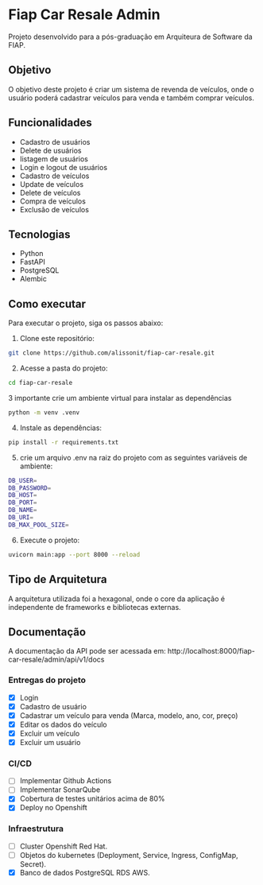 # Fiap Car Resale Admin
Projeto desenvolvido para a pós-graduação em Arquiteura de Software da FIAP.

## Objetivo
O objetivo deste projeto é criar um sistema de revenda de veículos, onde o usuário poderá cadastrar veículos para venda e também comprar veículos.

## Funcionalidades
- Cadastro de usuários
- Delete de usuários
- listagem de usuários
- Login e logout de usuários
- Cadastro de veículos
- Update de veículos
- Delete de veículos
- Compra de veículos
- Exclusão de veículos

## Tecnologias
- Python
- FastAPI
- PostgreSQL
- Alembic

## Como executar
Para executar o projeto, siga os passos abaixo:
1. Clone este repositório:
```bash
git clone https://github.com/alissonit/fiap-car-resale.git
```
2. Acesse a pasta do projeto:
```bash
cd fiap-car-resale
```

3 importante crie um ambiente virtual para instalar as dependências
```bash
python -m venv .venv
```
4. Instale as dependências:
```bash
pip install -r requirements.txt
```

5. crie um arquivo .env na raiz do projeto com as seguintes variáveis de ambiente:
```bash
DB_USER=
DB_PASSWORD=
DB_HOST=
DB_PORT=
DB_NAME=
DB_URI=
DB_MAX_POOL_SIZE=
```

6. Execute o projeto:
```bash
uvicorn main:app --port 8000 --reload
```

## Tipo de Arquitetura
A arquitetura utilizada foi a hexagonal, onde o core da aplicação é independente de frameworks e bibliotecas externas.

## Documentação
A documentação da API pode ser acessada em:
http://localhost:8000/fiap-car-resale/admin/api/v1/docs


### Entregas do projeto
- [x] Login
- [x] Cadastro de usuário
- [x] Cadastrar um veículo para venda (Marca, modelo, ano, cor, preço)
- [x] Editar os dados do veículo
- [x] Excluir um veículo
- [x] Excluir um usuário

### CI/CD
- [ ] Implementar Github Actions
- [ ] Implementar SonarQube
- [x] Cobertura de testes unitários acima de 80%
- [x] Deploy no Openshift

### Infraestrutura
- [ ] Cluster Openshift Red Hat.
- [ ] Objetos do kubernetes (Deployment, Service, Ingress, ConfigMap, Secret).
- [x] Banco de dados PostgreSQL RDS AWS.
